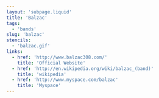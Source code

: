 ```yaml
---
layout: 'subpage.liquid'
title: 'Balzac'
tags:
  - 'bands'
slug: 'balzac'
stencils:
  - 'balzac.gif'
links:
  - href: 'http://www.balzac308.com/'
    title: 'Official Website'
  - href: 'http://en.wikipedia.org/wiki/balzac_(band)'
    title: 'wikipedia'
  - href: 'http://www.myspace.com/balzac'
    title: 'Myspace'
---
```


